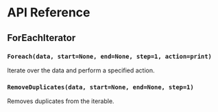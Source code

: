 # API Reference

## ForEachIterator

### `Foreach(data, start=None, end=None, step=1, action=print)`

Iterate over the data and perform a specified action.

### `RemoveDuplicates(data, start=None, end=None, step=1)`

Removes duplicates from the iterable.